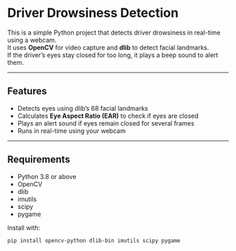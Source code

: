# Driver Drowsiness Detection

This is a simple Python project that detects driver drowsiness in real-time using a webcam.  
It uses **OpenCV** for video capture and **dlib** to detect facial landmarks.  
If the driver’s eyes stay closed for too long, it plays a beep sound to alert them.

---

## Features
- Detects eyes using dlib’s 68 facial landmarks  
- Calculates **Eye Aspect Ratio (EAR)** to check if eyes are closed  
- Plays an alert sound if eyes remain closed for several frames  
- Runs in real-time using your webcam  

---

## Requirements

- Python 3.8 or above  
- OpenCV  
- dlib  
- imutils  
- scipy  
- pygame  

Install with:

```bash
pip install opencv-python dlib-bin imutils scipy pygame
